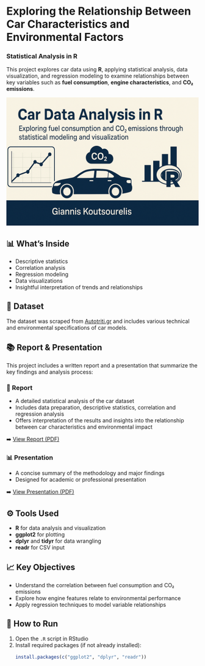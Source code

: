 # Exploring the Relationship Between Car Characteristics and Environmental Factors  
### Statistical Analysis in R

This project explores car data using **R**, applying statistical analysis, data visualization, and regression modeling to examine relationships between key variables such as **fuel consumption**, **engine characteristics**, and **CO₂ emissions**.

![Banner](banner.png)


## 📊 What’s Inside

- Descriptive statistics
- Correlation analysis
- Regression modeling
- Data visualizations
- Insightful interpretation of trends and relationships

## 📁 Dataset

The dataset was scraped from [Autotriti.gr](https://www.autotriti.gr/) and includes various technical and environmental specifications of car models.

## 📚 Report & Presentation

This project includes a written report and a presentation that summarize the key findings and analysis process:

### 📝 Report
- A detailed statistical analysis of the car dataset
- Includes data preparation, descriptive statistics, correlation and regression analysis
- Offers interpretation of the results and insights into the relationship between car characteristics and environmental impact

➡️ [View Report (PDF)](Report/Report.pdf)

### 📊 Presentation
- A concise summary of the methodology and major findings
- Designed for academic or professional presentation

➡️ [View Presentation (PDF)](Presentation/Presentation.pdf)


## ⚙️ Tools Used

- **R** for data analysis and visualization
- **ggplot2** for plotting
- **dplyr** and **tidyr** for data wrangling
- **readr** for CSV input

## 📈 Key Objectives

- Understand the correlation between fuel consumption and CO₂ emissions
- Explore how engine features relate to environmental performance
- Apply regression techniques to model variable relationships

## 🚀 How to Run

1. Open the `.R` script in RStudio
2. Install required packages (if not already installed):
   ```R
   install.packages(c("ggplot2", "dplyr", "readr"))
